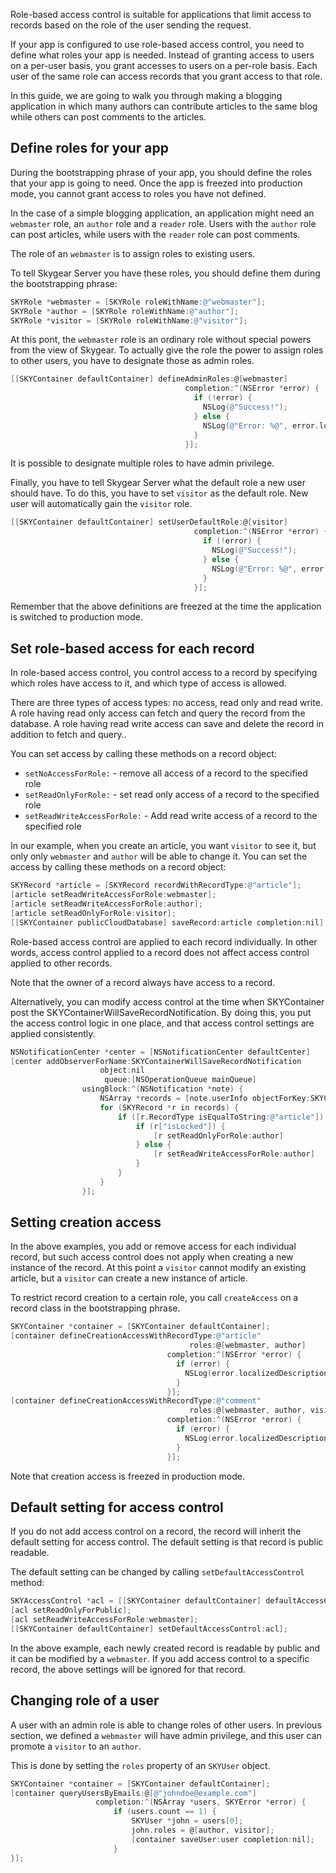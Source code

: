 Role-based access control is suitable for applications that limit access to
records based on the role of the user sending the request.

If your app is configured to use role-based access control, you need to define
what roles your app is needed. Instead of granting access to users on a per-user
basis, you grant accesses to users on a per-role basis. Each user of the same
role can access records that you grant access to that role.

In this guide, we are going to walk you through making a blogging application
in which many authors can contribute articles to the same blog while
others can post comments to the articles.

## Define roles for your app

During the bootstrapping phrase of your app, you should define the roles that
your app is going to need. Once the app is freezed into production mode, you
cannot grant access to roles you have not defined.

In the case of a simple blogging application, an application might need
an `webmaster` role, an `author` role and a `reader` role. Users with the `author`
role can post articles, while users with the `reader` role can post comments.

The role of an `webmaster` is to assign roles to existing users.

To tell Skygear Server you have these roles, you should define them during the
bootstrapping phrase:

```objective-c
SKYRole *webmaster = [SKYRole roleWithName:@"webmaster"];
SKYRole *author = [SKYRole roleWithName:@"author"];
SKYRole *visitor = [SKYRole roleWithName:@"visitor"];
```

At this pont, the `webmaster` role is an ordinary role without special powers
from the view of Skygear. To actually give the role the power to assign
roles to other users, you have to designate those as admin roles.

```objective-c
[[SKYContainer defaultContainer] defineAdminRoles:@[webmaster]
                                       completion:^(NSError *error) {
                                         if (!error) {
                                           NSLog(@"Success!");
                                         } else {
                                           NSLog(@"Error: %@", error.localizedDescription);
                                         }
                                       }];
```

It is possible to designate multiple roles to have admin privilege.

Finally, you have to tell Skygear Server what the default role a new user should have.
To do this, you have to set `visitor` as the default role. New user will
automatically gain the `visitor` role.

```objective-c
[[SKYContainer defaultContainer] setUserDefaultRole:@[visitor]
                                         completion:^(NSError *error) {
                                           if (!error) {
                                             NSLog(@"Success!");
                                           } else {
                                             NSLog(@"Error: %@", error.localizedDescription)
                                           }
                                         }];
```

Remember that the above definitions are freezed at the time the application
is switched to production mode.

## Set role-based access for each record

In role-based access control, you control access to a record by specifying which
roles have access to it, and which type of access is allowed.

There are three types of access types: no access, read only and read write.
A role having read only access can fetch and query the record from the database.
A role having read write access can save and delete the record in addition
to fetch and query..

You can set access by calling these methods on a record object:

* `setNoAccessForRole:` - remove all access of a record to the specified role
* `setReadOnlyForRole:` - set read only access of a record to the specified role
* `setReadWriteAccessForRole:` - Add read write access of a record to the specified role


In our example,
when you create an article, you want `visitor` to see it, but only
only `webmaster` and `author` will be able to change it. You can set the
access by calling these methods on a record object:

```objective-c
SKYRecord *article = [SKYRecord recordWithRecordType:@"article"];
[article setReadWriteAccessForRole:webmaster];
[article setReadWriteAccessForRole:author];
[article setReadOnlyForRole:visitor];
[[SKYContainer publicCloudDatabase] saveRecord:article completion:nil];
```

Role-based access control are applied to each record individually. In other
words, access control applied to a record does not affect access control
applied to other records.

Note that the owner of a record always have access to a record.

Alternatively, you can modify access control at the time when SKYContainer
post the SKYContainerWillSaveRecordNotification. By doing this, you put the
access control logic in one place, and that access control settings are applied
consistently.

```objective-c
NSNotificationCenter *center = [NSNotificationCenter defaultCenter]
[center addObserverForName:SKYContainerWillSaveRecordNotification
                    object:nil
                     queue:[NSOperationQueue mainQueue]
                usingBlock:^(NSNotification *note) {
                    NSArray *records = [note.userInfo objectForKey:SKYContainerNotificationRecordsKey]
                    for (SKYRecord *r in records) {
                        if ([r.RecordType isEqualToString:@"article"]) {
                            if (r["isLocked"]) {
                                [r setReadOnlyForRole:author]
                            } else {
                                [r setReadWriteAccessForRole:author]
                            }
                        }
                    }
                }];
```

## Setting creation access

In the above examples, you add or remove access for each individual record,
but such access control does not apply when creating a new instance of
the record. At this point a `visitor` cannot modify an existing article, but
a `visitor` can create a new instance of article.

To restrict record creation to a certain role, you call `createAccess` on
a record class in the bootstrapping phrase.

```objective-c
SKYContainer *container = [SKYContainer defaultContainer];
[container defineCreationAccessWithRecordType:@"article"
                                        roles:@[webmaster, author]
                                   completion:^(NSError *error) {
                                     if (error) {
                                       NSLog(error.localizedDescription);
                                     }
                                   }];
[container defineCreationAccessWithRecordType:@"comment"
                                        roles:@[webmaster, author, visitor]
                                   completion:^(NSError *error) {
                                     if (error) {
                                       NSLog(error.localizedDescription);
                                     }
                                   }];
```

Note that creation access is freezed in production mode.

## Default setting for access control

If you do not add access control on a record, the record will inherit
the default setting for access control. The default setting is that record
is public readable.

The default setting can be changed by calling `setDefaultAccessControl` method:

```objective-c
SKYAccessControl *acl = [[SKYContainer defaultContainer] defaultAccessControl];
[acl setReadOnlyForPublic];
[acl setReadWriteAccessForRole:webmaster];
[[SKYContainer defaultContainer] setDefaultAccessControl:acl];
```

In the above example, each newly created record is readable by public and it
can be modified by a `webmaster`. If you add access control to a specific
record, the above settings will be ignored for that record.

## Changing role of a user

A user with an admin role is able to change roles of other users. In
previous section, we defined a `webmaster` will have admin privilege, and this
user can promote a `visitor` to an `author`.

This is done by setting the `roles` property of an `SKYUser` object.

```objective-c
SKYContainer *container = [SKYContainer defaultContainer];
[container queryUsersByEmails:@[@"johndoe@example.com"]
                   completion:^(NSArray *users, SKYError *error) {
                       if (users.count == 1) {
                           SKYUser *john = users[0];
                           john.roles = @[author, visitor];
                           [container saveUser:user completion:nil];
                       }
}];
```
